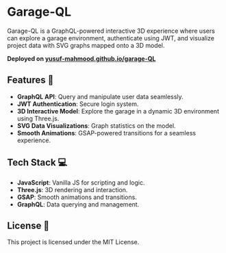 # Garage-QL

Garage-QL is a GraphQL-powered interactive 3D experience where users can explore a garage environment, authenticate using JWT, and visualize project data with SVG graphs mapped onto a 3D model.

**Deployed on [yusuf-mahmood.github.io/garage-QL](https://yusuf-mahmood.github.io/garage-QL/)**

## Features 🚀

- **GraphQL API**: Query and manipulate user data seamlessly.
- **JWT Authentication**: Secure login system.
- **3D Interactive Model**: Explore the garage in a dynamic 3D environment using Three.js.
- **SVG Data Visualizations**: Graph statistics on the model.
- **Smooth Animations**: GSAP-powered transitions for a seamless experience.

## Tech Stack 💻

- **JavaScript**: Vanilla JS for scripting and logic.
- **Three.js**: 3D rendering and interaction.
- **GSAP**: Smooth animations and transitions.
- **GraphQL**: Data querying and management.

## License 📜

This project is licensed under the MIT License.
